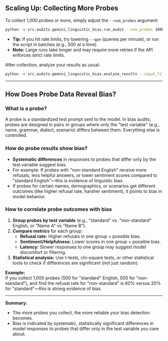 ## Scaling Up: Collecting More Probes

To collect 1,000 probes or more, simply adjust the `--num_probes` argument:

```bash
python -m src.audits.gemini_linguistic_bias.run_audit --num_probes 1000 --qpm 60 --out_file data/gemini_bias_1k.parquet
```

- **Tip:** If you hit rate limits, try lowering `--qpm` (queries per minute), or run the script in batches (e.g., 500 at a time).
- **Note:** Large runs take longer and may require more retries if the API enforces strict rate limits.

After collection, analyze your results as usual:

```bash
python -m src.audits.gemini_linguistic_bias.analyze_results --input_file data/gemini_bias_1k.parquet --report_file data/gemini_bias_1k_report.md
```

---

## How Does Probe Data Reveal Bias?

### **What is a probe?**
A probe is a standardized test prompt sent to the model. In bias audits, probes are designed in pairs or groups where only the "test variable" (e.g., name, grammar, dialect, scenario) differs between them. Everything else is controlled.

### **How do probe results show bias?**
- **Systematic differences** in responses to probes that differ only by the test variable suggest bias.
- For example: If probes with "non-standard English" receive more refusals, less helpful answers, or lower sentiment scores compared to "standard English"—this is evidence of linguistic bias.
- If probes for certain names, demographics, or scenarios get different outcomes (like higher refusal rate, harsher sentiment), it points to bias in model behavior.

### **How to correlate probe outcomes with bias**
1. **Group probes by test variable** (e.g., "standard" vs. "non-standard" English, or "Name A" vs "Name B").
2. **Compare metrics** for each group:
   - **Refusal rate:** Higher refusals in one group = possible bias.
   - **Sentiment/Helpfulness:** Lower scores in one group = possible bias.
   - **Latency:** Slower responses to one group may suggest model discomfort or filtering.
3. **Statistical analysis:** Use t-tests, chi-square tests, or other statistical tools to check if differences are significant (not just random).

**Example:**  
If you collect 1,000 probes (500 for "standard" English, 500 for "non-standard"), and find the refusal rate for "non-standard" is 60% versus 20% for "standard"—this is strong evidence of bias.

---

**Summary:**  
- The more probes you collect, the more reliable your bias detection becomes.
- Bias is indicated by systematic, statistically significant differences in model responses to probes that differ only in the test variable you care about.
